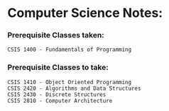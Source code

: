 # Computer Science Notes:

### Prerequisite Classes taken:
    CSIS 1400 - Fundamentals of Programming

### Prerequisite Classes to take:
    CSIS 1410 - Object Oriented Programming
    CSIS 2420 - Algorithms and Data Structures
    CSIS 2430 - Discrete Structures
    CSIS 2810 - Computer Architecture